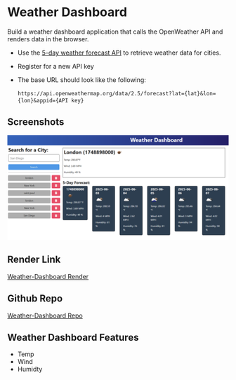 # Weather Dashboard

Build a weather dashboard application that calls the OpenWeather API and renders data in the browser.

* Use the [5-day weather forecast API](https://openweathermap.org/forecast5) to retrieve weather data for cities.

* Register for a new API key

* The base URL should look like the following:

  ```url
  https://api.openweathermap.org/data/2.5/forecast?lat={lat}&lon={lon}&appid={API key}
  ```



## Screenshots

![Homepage Screenshot](./assets/Weather-Dashboard.png)

## Render Link

[Weather-Dashboard Render](https://challenge9-88kd.onrender.com/)

## Github Repo

[Weather-Dashboard Repo](https://github.com/lobungen/Challenge9)

## Weather Dashboard Features

- Temp
- Wind
- Humidty
